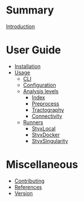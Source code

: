 # Summary
[Introduction](../../README.md)

# User Guide
- [Installation](./installation/main.md)
- [Usage](./usage/usage.md)
  - [CLI](./usage/cli.md)
  - [Configuration]()
  - [Analysis levels](./usage/analysis_levels/main.md)
    - [Index](./usage/analysis_levels/index.md)
    - [Preprocess](./usage/analysis_levels/preprocess.md)
    - [Tractography](./usage/analysis_levels/tractography.md)
    - [Connectivity](./usage/analysis_levels/connectivity.md)
  - [Runners](./runners/main.md)
    - [StyxLocal](./runners/styxlocal.md)
    - [StyxDocker](./runners/styxdocker.md)
    - [StyxSingularity](./runners/styxsingularity.md)

# Miscellaneous
- [Contributing](./contributing/main.md)
- [References]()
- [Version](./version/main.md)

